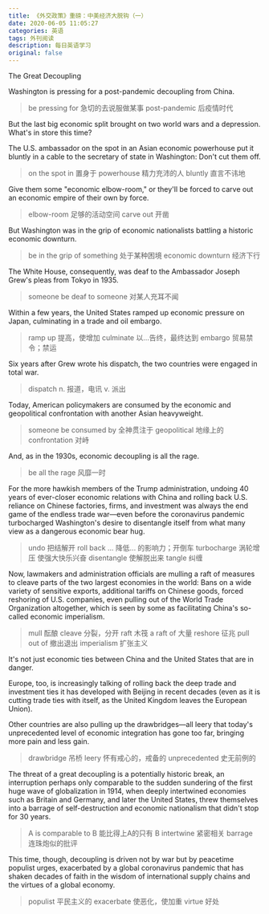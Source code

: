 ```yaml
---
title: 《外交政策》重磅：中美经济大脱钩（一）
date: 2020-06-05 11:05:27
categories: 英语
tags: 外刊阅读
description: 每日英语学习
original: false
---
```



<!--more-->

The Great Decoupling

Washington is pressing for a post-pandemic decoupling from China. 

> be pressing for 急切的去说服做某事
> post-pandemic 后疫情时代

But the last big economic split brought on two world wars and a depression. What's in store this time?

The U.S. ambassador on the spot in an Asian economic powerhouse put it bluntly in a cable to the secretary of state in Washington: Don't cut them off. 

> on the spot in 置身于
> powerhouse 精力充沛的人
> bluntly 直言不讳地

Give them some "economic elbow-room," or they'll be forced to carve out an economic empire of their own by force. 

> elbow-room 足够的活动空间
> carve out 开凿

But Washington was in the grip of economic nationalists battling a historic economic downturn. 

> be in the grip of something 处于某种困境
> economic downturn 经济下行

The White House, consequently, was deaf to the Ambassador Joseph Grew's pleas from Tokyo in 1935.

> someone be deaf to someone 对某人充耳不闻

Within a few years, the United States ramped up economic pressure on Japan, culminating in a trade and oil embargo. 

> ramp up 提高，使增加
> culminate 以...告终，最终达到
> embargo 贸易禁令；禁运

Six years after Grew wrote his dispatch, the two countries were engaged in total war.

> dispatch n. 报道，电讯 v. 派出

Today, American policymakers are consumed by the economic and geopolitical confrontation with another Asian heavyweight. 

> someone be consumed by 全神贯注于
> geopolitical 地缘上的
> confrontation 对峙 

And, as in the 1930s, economic decoupling is all the rage.

> be all the rage 风靡一时

For the more hawkish members of the Trump administration, undoing 40 years of ever-closer economic relations with China and rolling back U.S. reliance on Chinese factories, firms, and investment was always the end game of the endless trade war—even before the coronavirus pandemic turbocharged Washington's desire to disentangle itself from what many view as a dangerous economic bear hug. 

> undo 把结解开
> roll back ... 降低... 的影响力；开倒车
> turbocharge 涡轮增压 使强大快乐兴奋
> disentangle 使解脱出来
> tangle 纠缠

Now, lawmakers and administration officials are mulling a raft of measures to cleave parts of the two largest economies in the world: Bans on a wide variety of sensitive exports, additional tariffs on Chinese goods, forced reshoring of U.S. companies, even pulling out of the World Trade Organization altogether, which is seen by some as facilitating China's so-called economic imperialism.

> mull 酝酿
> cleave 分裂，分开
> raft 木筏 a raft of 大量
> reshore 征兆
> pull out of 撤出退出
> imperialism 扩张主义

It's not just economic ties between China and the United States that are in danger. 

Europe, too, is increasingly talking of rolling back the deep trade and investment ties it has developed with Beijing in recent decades (even as it is cutting trade ties with itself, as the United Kingdom leaves the European Union). 

Other countries are also pulling up the drawbridges—all leery that today's unprecedented level of economic integration has gone too far, bringing more pain and less gain.

> drawbridge 吊桥
> leery 怀有戒心的，戒备的
> unprecedented 史无前例的

The threat of a great decoupling is a potentially historic break, an interruption perhaps only comparable to the sudden sundering of the first huge wave of globalization in 1914, when deeply intertwined economies such as Britain and Germany, and later the United States, threw themselves into a barrage of self-destruction and economic nationalism that didn't stop for 30 years. 

> A is comparable to B 能比得上A的只有 B
> intertwine 紧密相关
> barrage 连珠炮似的批评

This time, though, decoupling is driven not by war but by peacetime populist urges, exacerbated by a global coronavirus pandemic that has shaken decades of faith in the wisdom of international supply chains and the virtues of a global economy.

> populist 平民主义的
> exacerbate 使恶化，使加重
> virtue 好处   